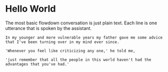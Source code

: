 # Hello World

The most basic flowdown conversation is just plain text. Each line is one
utterance that is spoken by the assistant.

```
In my younger and more vulnerable years my father gave me some advice that I've been turning over in my mind ever since.

'Whenever you feel like criticizing any one,' he told me,

'just remember that all the people in this world haven't had the advantages that you've had.'
```
